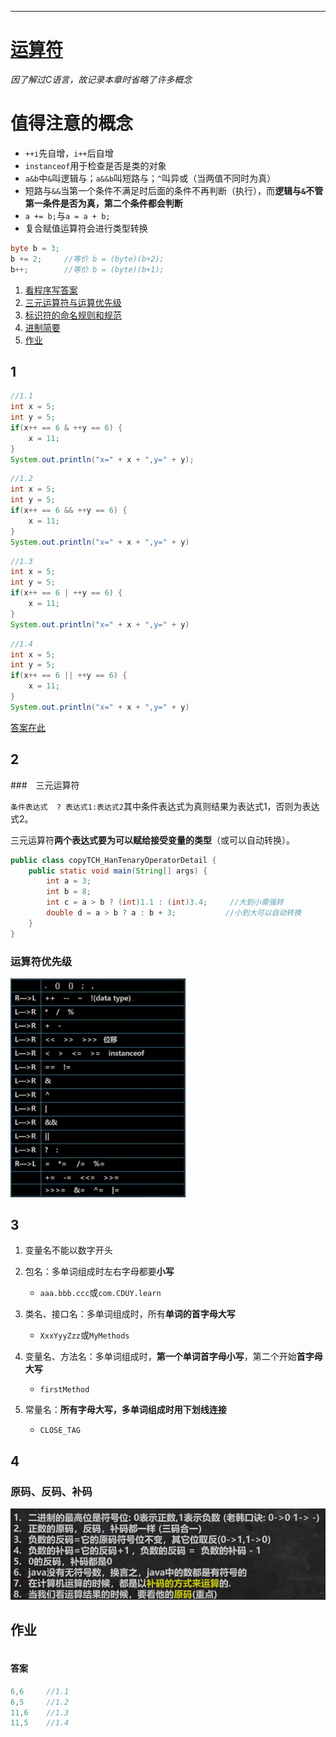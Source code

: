 ---------------------------
# [运算符](./TCH_Han/Chapter4.md)  

*因了解过C语言，故记录本章时省略了许多概念*

# 值得注意的概念
- ```++i```先自增，```i++```后自增
- ```instanceof```用于检查是否是类的对象
- ```a&b```中```&```叫逻辑与；```a&&b```叫短路与；```^```叫异或（当两值不同时为真）
-  短路与```&&```当第一个条件不满足时后面的条件不再判断（执行），而**逻辑与```&```不管第一条件是否为真，第二个条件都会判断**
-  ```a += b;```与```a = a + b;```
-  复合赋值运算符会进行类型转换

```java
byte b = 3;
b += 2;		//等价 b = (byte)(b+2);
b++;		//等价 b = (byte)(b+1);
```





1. [看程序写答案](#1)
2. [三元运算符与运算优先级](#2)
3. [标识符的命名规则和规范](#3)
4. [进制简要](#4)
5. [作业](#作业)  
## 1
```java
//1.1
int x = 5;
int y = 5;
if(x++ == 6 & ++y == 6) {
	x = 11;
}
System.out.println("x=" + x + ",y=" + y);
```
```java
//1.2
int x = 5;
int y = 5;
if(x++ == 6 && ++y == 6) {
	x = 11;
}
System.out.println("x=" + x + ",y=" + y)
```

```java
//1.3
int x = 5;
int y = 5;
if(x++ == 6 | ++y == 6) {
	x = 11;
}
System.out.println("x=" + x + ",y=" + y)
```

```java
//1.4
int x = 5;
int y = 5;
if(x++ == 6 || ++y == 6) {
	x = 11;
}
System.out.println("x=" + x + ",y=" + y)
```

[答案在此](#答案)



## 2

###　三元运算符

```条件表达式  ? 表达式1:表达式2```其中条件表达式为真则结果为表达式1，否则为表达式2。

三元运算符**两个表达式要为可以赋给接受变量的类型**（或可以自动转换）。

```java
public class copyTCH_HanTenaryOperatorDetail {
    public static void main(String[] args) {
        int a = 3;
        int b = 8;
        int c = a > b ? (int)1.1 : (int)3.4;	 //大到小需强转
        double d = a > b ? a : b + 3;			//小到大可以自动转换
    }
}
```


### 运算符优先级

<img src="../img/TCH_Han/ch4_0.png" style="zoom:80%;" />



## 3

1. 变量名不能以数字开头

2. 包名：多单词组成时左右字母都要**小写**
   - ```aaa.bbb.ccc```或```com.CDUY.learn```

3. 类名、接口名：多单词组成时，所有**单词的首字母大写**
   - ```XxxYyyZzz```或```MyMethods```

4. 变量名、方法名：多单词组成时，**第一个单词首字母小写**，第二个开始**首字母大写**
   - ```firstMethod```

5. 常量名：**所有字母大写，多单词组成时用下划线连接**
   - ```CLOSE_TAG``` 



## 4
### 原码、反码、补码

![](../img/TCH_Han/ch4_1.png)





## 作业
```
```



#### 答案

```java
6,6		//1.1
6,5 	//1.2
11,6	//1.3
11,5	//1.4
```

